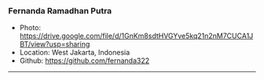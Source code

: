 ### Fernanda Ramadhan Putra
- Photo: https://drive.google.com/file/d/1GnKm8sdtHVGYve5kq21n2nM7CUCA1JBT/view?usp=sharing
- Location: West Jakarta, Indonesia
- Github: https://github.com/fernanda322
***
